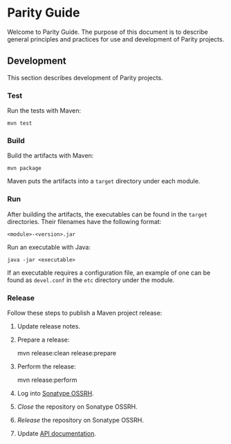 Parity Guide
============

Welcome to Parity Guide. The purpose of this document is to describe general
principles and practices for use and development of Parity projects.


Development
-----------

This section describes development of Parity projects.


### Test

Run the tests with Maven:

    mvn test


### Build

Build the artifacts with Maven:

    mvn package

Maven puts the artifacts into a `target` directory under each module.


### Run

After building the artifacts, the executables can be found in the `target`
directories. Their filenames have the following format:

    <module>-<version>.jar

Run an executable with Java:

    java -jar <executable>

If an executable requires a configuration file, an example of one can be found
as `devel.conf` in the `etc` directory under the module.


### Release

Follow these steps to publish a Maven project release:

  1. Update release notes.

  2. Prepare a release:

        mvn release:clean release:prepare

  3. Perform the release:

        mvn release:perform

  4. Log into [Sonatype OSSRH](http://oss.sonatype.org/).

  5. _Close_ the repository on Sonatype OSSRH.

  6. _Release_ the repository on Sonatype OSSRH.

  7. Update [API documentation](http://github.com/paritytrading/api).
